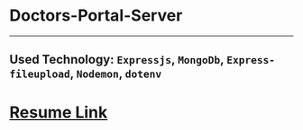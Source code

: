# Doctors-Portal-Server
***
## Used Technology: `Expressjs`, `MongoDb`, `Express-fileupload`, `Nodemon`, `dotenv`

# [Resume Link](https://drive.google.com/file/d/1WbxGWa7vjGYUeyp7ex6QgOYhkk2iaBmV/view?usp=sharing)


